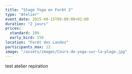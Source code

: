 ```yaml
---
title: "Stage Yoga en Forêt 2"
type: "Atelier"
event_date: 2025-08-15T09:00:00+02:00
duration: "2 jours"
prices:
  standard: 180
  early_bird: 150
location: "Forêt des Landes"
participants_max: 12
image: "/assets/images/Cours-de-yoga-sur-la-plage.jpg"
---
```

test atelier repiration
